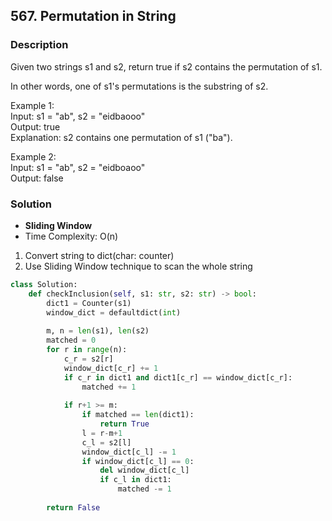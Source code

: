 ## 567. Permutation in String

### Description

Given two strings s1 and s2, return true if s2 contains the permutation of s1.

In other words, one of s1's permutations is the substring of s2.

Example 1:  
Input: s1 = "ab", s2 = "eidbaooo"  
Output: true  
Explanation: s2 contains one permutation of s1 ("ba").  

Example 2:  
Input: s1 = "ab", s2 = "eidboaoo"  
Output: false  

### Solution
* **Sliding Window**
* Time Complexity: O(n)
1. Convert string to dict(char: counter)
2. Use Sliding Window technique to scan the whole string

```python
class Solution:
    def checkInclusion(self, s1: str, s2: str) -> bool:
        dict1 = Counter(s1)
        window_dict = defaultdict(int)
        
        m, n = len(s1), len(s2)
        matched = 0
        for r in range(n):
            c_r = s2[r]
            window_dict[c_r] += 1
            if c_r in dict1 and dict1[c_r] == window_dict[c_r]:
                matched += 1
        
            if r+1 >= m:
                if matched == len(dict1):
                    return True
                l = r-m+1
                c_l = s2[l]
                window_dict[c_l] -= 1
                if window_dict[c_l] == 0:
                    del window_dict[c_l]
                    if c_l in dict1:
                        matched -= 1
                
        return False
```